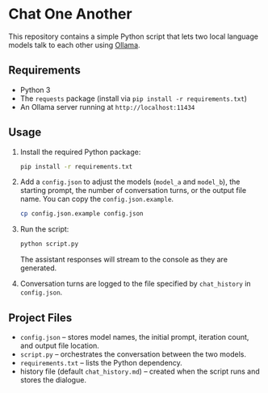 # Chat One Another

This repository contains a simple Python script that lets two local language models talk to each other using [Ollama](https://ollama.com/).

## Requirements

- Python 3
- The `requests` package (install via `pip install -r requirements.txt`)
- An Ollama server running at `http://localhost:11434`

## Usage

1. Install the required Python package:
   ```bash
   pip install -r requirements.txt
   ```
2. Add a `config.json` to adjust the models (`model_a` and `model_b`), the starting prompt, the number of conversation turns, or the output file name. You can copy the `config.json.example`.
   ```bash
   cp config.json.example config.json
   ```

3. Run the script:
   ```bash
   python script.py
   ```
   The assistant responses will stream to the console as they are generated.
4. Conversation turns are logged to the file specified by `chat_history` in `config.json`.

## Project Files

- `config.json` – stores model names, the initial prompt, iteration count, and output file location.
- `script.py` – orchestrates the conversation between the two models.
- `requirements.txt` – lists the Python dependency.
- history file (default `chat_history.md`) – created when the script runs and stores the dialogue.

